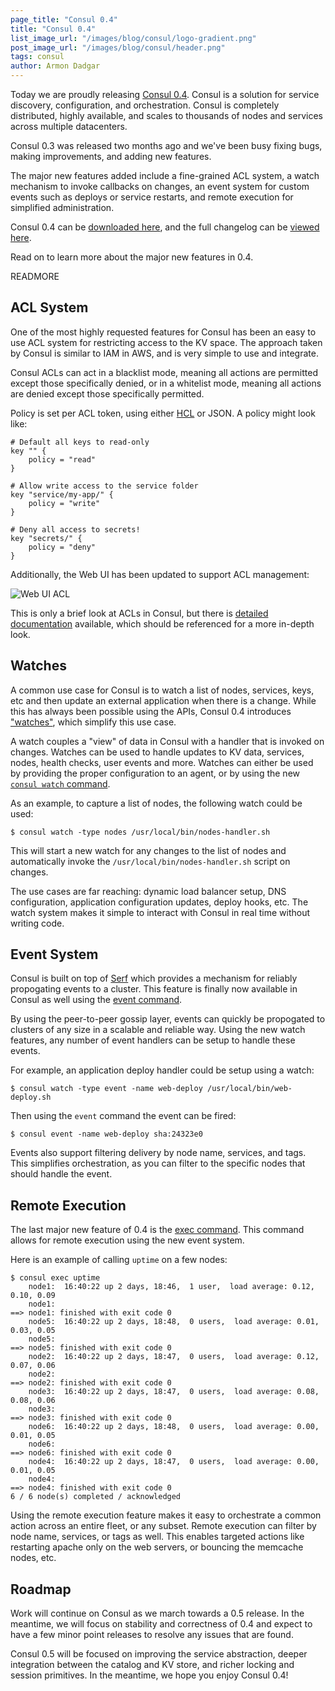 ```yaml
---
page_title: "Consul 0.4"
title: "Consul 0.4"
list_image_url: "/images/blog/consul/logo-gradient.png"
post_image_url: "/images/blog/consul/header.png"
tags: consul
author: Armon Dadgar
---
```


Today we are proudly releasing [Consul 0.4](http://www.consul.io).
Consul is a solution for service discovery, configuration, and orchestration.
Consul is completely distributed, highly available, and scales to thousands of
nodes and services across multiple datacenters.

Consul 0.3 was released two months ago and we've been busy fixing bugs,
making improvements, and adding new features.

The major new features added include a fine-grained ACL system, a watch
mechanism to invoke callbacks on changes, an event system for custom
events such as deploys or service restarts, and remote execution for
simplified administration.

Consul 0.4 can be [downloaded here](http://www.consul.io/downloads.html),
and the full changelog can be [viewed here](https://github.com/hashicorp/consul/blob/v0.4.0/CHANGELOG.md).

Read on to learn more about the major new features in 0.4.

READMORE

## ACL System

One of the most highly requested features for Consul has been an
easy to use ACL system for restricting access to the KV space. The
approach taken by Consul is similar to IAM in AWS, and is very simple
to use and integrate.

Consul ACLs can act in a blacklist mode, meaning all actions are permitted
except those specifically denied, or in a whitelist mode, meaning all actions
are denied except those specifically permitted.

Policy is set per ACL token, using either [HCL](http://github.com/hashicorp/hcl)
or JSON. A policy might look like:

    # Default all keys to read-only
    key "" {
        policy = "read"
    }

    # Allow write access to the service folder
    key "service/my-app/" {
        policy = "write"
    }

    # Deny all access to secrets!
    key "secrets/" {
        policy = "deny"
    }

Additionally, the Web UI has been updated to support ACL management:

![Web UI ACL](/images/consul_acl.png)

This is only a brief look at ACLs in Consul, but there is
[detailed documentation](http://www.consul.io/docs/internals/acl.html) available,
which should be referenced for a more in-depth look.

## Watches

A common use case for Consul is to watch a list of nodes, services, keys, etc
and then update an external application when there is a change. While this has
always been possible using the APIs, Consul 0.4 introduces ["watches"](http://www.consul.io/docs/agent/watches.html),
which simplify this use case.

A watch couples a "view" of data in Consul with a handler that is invoked
on changes. Watches can be used to handle updates to KV data, services,
nodes, health checks, user events and more. Watches can either be used by
providing the proper configuration to an agent, or by using the new [`consul watch`
command](http://www.consul.io/docs/commands/watch.html).

As an example, to capture a list of nodes, the following watch could be used:

    $ consul watch -type nodes /usr/local/bin/nodes-handler.sh

This will start a new watch for any changes to the list of nodes and
automatically invoke the `/usr/local/bin/nodes-handler.sh` script on changes.

The use cases are far reaching: dynamic load balancer setup, DNS configuration,
application configuration updates, deploy hooks, etc. The watch system makes
it simple to interact with Consul in real time without writing code.

## Event System

Consul is built on top of [Serf](http://www.serfdom.io) which provides a mechanism
for reliably propogating events to a cluster. This feature is finally now available
in Consul as well using the [event command](http://www.consul.io/docs/commands/event.html).

By using the peer-to-peer gossip layer, events can quickly be propogated to
clusters of any size in a scalable and reliable way. Using the new watch features,
any number of event handlers can be setup to handle these events.

For example, an application deploy handler could be setup using a watch:

    $ consul watch -type event -name web-deploy /usr/local/bin/web-deploy.sh

Then using the `event` command the event can be fired:

    $ consul event -name web-deploy sha:24323e0

Events also support filtering delivery by node name, services, and tags.
This simplifies orchestration, as you can filter to the specific nodes
that should handle the event.

## Remote Execution

The last major new feature of 0.4 is the [exec command](http://www.consul.io/docs/commands/exec.html).
This command allows for remote execution using the new event system.

Here is an example of calling `uptime` on a few nodes:

    $ consul exec uptime
        node1:  16:40:22 up 2 days, 18:46,  1 user,  load average: 0.12, 0.10, 0.09
        node1:
    ==> node1: finished with exit code 0
        node5:  16:40:22 up 2 days, 18:48,  0 users,  load average: 0.01, 0.03, 0.05
        node5:
    ==> node5: finished with exit code 0
        node2:  16:40:22 up 2 days, 18:47,  0 users,  load average: 0.12, 0.07, 0.06
        node2:
    ==> node2: finished with exit code 0
        node3:  16:40:22 up 2 days, 18:47,  0 users,  load average: 0.08, 0.08, 0.06
        node3:
    ==> node3: finished with exit code 0
        node6:  16:40:22 up 2 days, 18:48,  0 users,  load average: 0.00, 0.01, 0.05
        node6:
    ==> node6: finished with exit code 0
        node4:  16:40:22 up 2 days, 18:47,  0 users,  load average: 0.00, 0.01, 0.05
        node4:
    ==> node4: finished with exit code 0
    6 / 6 node(s) completed / acknowledged

Using the remote execution feature makes it easy to orchestrate a common action across
an entire fleet, or any subset. Remote execution can filter by node name, services,
or tags as well. This enables targeted actions like restarting apache only on the web
servers, or bouncing the memcache nodes, etc.

## Roadmap

Work will continue on Consul as we march towards a 0.5 release. In the meantime,
we will focus on stability and correctness of 0.4 and expect to have a few minor
point releases to resolve any issues that are found.

Consul 0.5 will be focused on improving the service abstraction, deeper integration
between the catalog and KV store, and richer locking and session primitives. In
the meantime, we hope you enjoy Consul 0.4!

